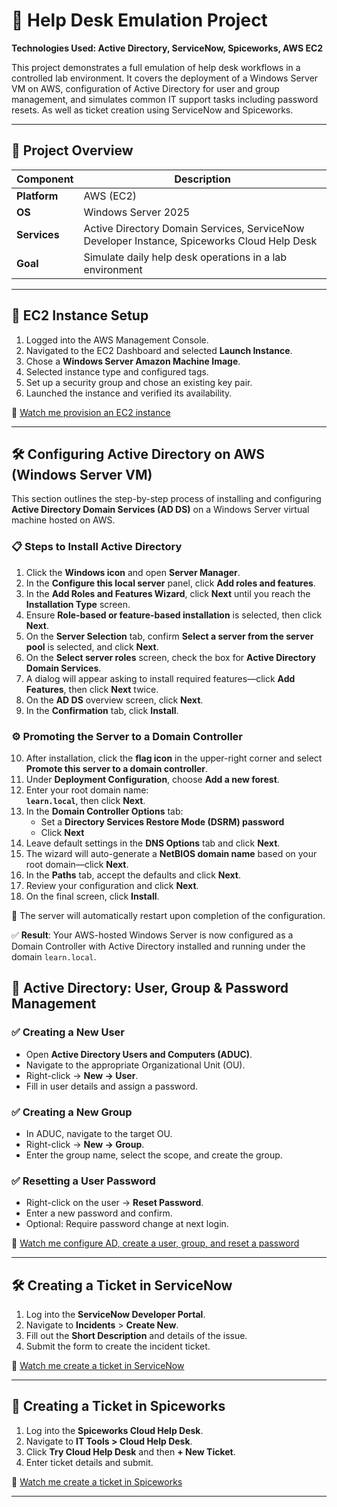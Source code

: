 # 🧰 Help Desk Emulation Project  
**Technologies Used: Active Directory, ServiceNow, Spiceworks, AWS EC2**

This project demonstrates a full emulation of help desk workflows in a controlled lab environment. It covers the deployment of a Windows Server VM on AWS, configuration of Active Directory for user and group management, and simulates common IT support tasks including password resets. As well as ticket creation using ServiceNow and Spiceworks.

---

## 📌 Project Overview

| **Component** | **Description** |
|---------------|------------------|
| **Platform**  | AWS (EC2) |
| **OS**        | Windows Server 2025 |
| **Services**  | Active Directory Domain Services, ServiceNow Developer Instance, Spiceworks Cloud Help Desk |
| **Goal**      | Simulate daily help desk operations in a lab environment |

---

## 🚀 EC2 Instance Setup

1. Logged into the AWS Management Console.
2. Navigated to the EC2 Dashboard and selected **Launch Instance**.
3. Chose a **Windows Server Amazon Machine Image**.
4. Selected instance type and configured tags.
5. Set up a security group and chose an existing key pair.
6. Launched the instance and verified its availability.

🎥 [Watch me provision an EC2 instance](https://www.loom.com/share/5331c375ecba468db9c423f684f0561d?sid=29500a94-af31-4ddf-9f60-f5b8e32c8516)

---

## 🛠️ Configuring Active Directory on AWS (Windows Server VM)

This section outlines the step-by-step process of installing and configuring **Active Directory Domain Services (AD DS)** on a Windows Server virtual machine hosted on AWS.

### 📋 Steps to Install Active Directory

1. Click the **Windows icon** and open **Server Manager**.
2. In the **Configure this local server** panel, click **Add roles and features**.
3. In the **Add Roles and Features Wizard**, click **Next** until you reach the **Installation Type** screen.
4. Ensure **Role-based or feature-based installation** is selected, then click **Next**.
5. On the **Server Selection** tab, confirm **Select a server from the server pool** is selected, and click **Next**.
6. On the **Select server roles** screen, check the box for **Active Directory Domain Services**.
7. A dialog will appear asking to install required features—click **Add Features**, then click **Next** twice.
8. On the **AD DS** overview screen, click **Next**.
9. In the **Confirmation** tab, click **Install**.

### ⚙️ Promoting the Server to a Domain Controller

10. After installation, click the **flag icon** in the upper-right corner and select **Promote this server to a domain controller**.
11. Under **Deployment Configuration**, choose **Add a new forest**.
12. Enter your root domain name:  
    **`learn.local`**, then click **Next**.
13. In the **Domain Controller Options** tab:
    - Set a **Directory Services Restore Mode (DSRM) password**
    - Click **Next**
14. Leave default settings in the **DNS Options** tab and click **Next**.
15. The wizard will auto-generate a **NetBIOS domain name** based on your root domain—click **Next**.
16. In the **Paths** tab, accept the defaults and click **Next**.
17. Review your configuration and click **Next**.
18. On the final screen, click **Install**.

🔄 The server will automatically restart upon completion of the configuration.

✅ **Result**: Your AWS-hosted Windows Server is now configured as a Domain Controller with Active Directory installed and running under the domain `learn.local`.


## 👥 Active Directory: User, Group & Password Management

### ✅ Creating a New User
- Open **Active Directory Users and Computers (ADUC)**.
- Navigate to the appropriate Organizational Unit (OU).
- Right-click → **New → User**.
- Fill in user details and assign a password.

### ✅ Creating a New Group
- In ADUC, navigate to the target OU.
- Right-click → **New → Group**.
- Enter the group name, select the scope, and create the group.

### ✅ Resetting a User Password
- Right-click on the user → **Reset Password**.
- Enter a new password and confirm.
- Optional: Require password change at next login.

🎥 [Watch me configure AD, create a user, group, and reset a password](https://www.loom.com/share/e67cada0ea00477abc37b5b98bb465fc?sid=fa81eeb1-0bc2-4574-bf2d-97de19f1d7f3)

---

## 🛠️ Creating a Ticket in ServiceNow

1. Log into the **ServiceNow Developer Portal**.
2. Navigate to **Incidents** > **Create New**.
3. Fill out the **Short Description** and details of the issue.
4. Submit the form to create the incident ticket.

🎥 [Watch me create a ticket in ServiceNow](https://www.loom.com/share/19b75c9b0d2f450da2e2482d8768d970?sid=abf69408-7804-44e0-b0ea-6c88e56f5f51)

---

## 📝 Creating a Ticket in Spiceworks

1. Log into the **Spiceworks Cloud Help Desk**.
2. Navigate to **IT Tools > Cloud Help Desk**.
3. Click **Try Cloud Help Desk** and then **+ New Ticket**.
4. Enter ticket details and submit.

🎥 [Watch me create a ticket in Spiceworks](https://www.loom.com/share/a0d169587fd04f93b40de49d96c5b34d?sid=33540ae7-d7c5-4218-a113-5044e675b3fb)

---


